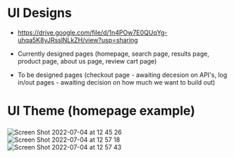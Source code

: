 # UI Designs


- https://drive.google.com/file/d/1n4POw7E0QUqYg-uhqa5K8yJRsslNLkZH/view?usp=sharing

- Currently designed pages (homepage, search page, results page, product page, about us page, review cart page)

- To be designed pages (checkout page - awaiting decesion on API's, log in/out pages - awaiting decision on how much we want to build out)

# UI Theme (homepage example)

###

![Screen Shot 2022-07-04 at 12 45 26](https://user-images.githubusercontent.com/97766930/177194227-d9e5c42b-a2ac-439b-a570-4ab06e19c2ce.png)
![Screen Shot 2022-07-04 at 12 57 18](https://user-images.githubusercontent.com/97766930/177195524-fb8c1a68-331b-4d4a-aaa2-c1675db887ca.png)
![Screen Shot 2022-07-04 at 12 57 43](https://user-images.githubusercontent.com/97766930/177195571-0595faf5-4fb8-45f4-ba00-0d356f67a939.png)
